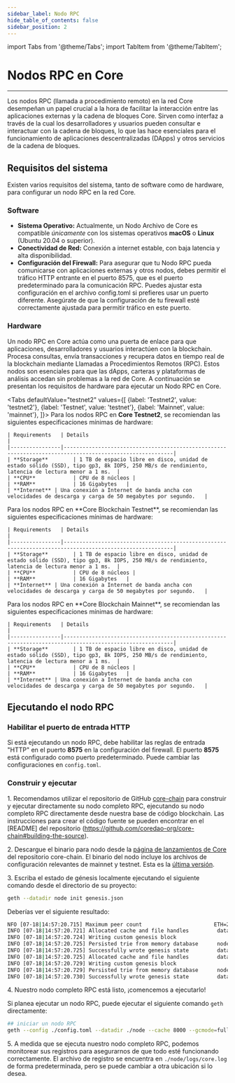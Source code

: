 ```yaml
---
sidebar_label: Nodo RPC
hide_table_of_contents: false
sidebar_position: 2
---
```


import Tabs from '@theme/Tabs';
import TabItem from '@theme/TabItem';

# Nodos RPC en Core

---

Los nodos RPC (llamada a procedimiento remoto) en la red Core desempeñan un papel crucial a la hora de facilitar la interacción entre las aplicaciones externas y la cadena de bloques Core. Sirven como interfaz a través de la cual los desarrolladores y usuarios pueden consultar e interactuar con la cadena de bloques, lo que las hace esenciales para el funcionamiento de aplicaciones descentralizadas (DApps) y otros servicios de la cadena de bloques.

## Requisitos del sistema

Existen varios requisitos del sistema, tanto de software como de hardware, para configurar un nodo RPC en la red Core.

### Software

- **Sistema Operativo:** Actualmente, un Nodo Archivo de Core es compatible _únicamente_ con los sistemas operativos **macOS** o **Linux** (Ubuntu 20.04 o superior).
- **Conectividad de Red:** Conexión a internet estable, con baja latencia y alta disponibilidad.
- **Configuración del Firewall:** Para asegurar que tu Nodo RPC pueda comunicarse con aplicaciones externas y otros nodos, debes permitir el tráfico HTTP entrante en el puerto 8575, que es el puerto predeterminado para la comunicación RPC. Puedes ajustar esta configuración en el archivo config.toml si prefieres usar un puerto diferente. Asegúrate de que la configuración de tu firewall esté correctamente ajustada para permitir tráfico en este puerto.

### Hardware

Un nodo RPC en Core actúa como una puerta de enlace para que aplicaciones, desarrolladores y usuarios interactúen con la blockchain. Procesa consultas, envía transacciones y recupera datos en tiempo real de la blockchain mediante Llamadas a Procedimientos Remotos (RPC). Estos nodos son esenciales para que las dApps, carteras y plataformas de análisis accedan sin problemas a la red de Core. A continuación se presentan los requisitos de hardware para ejecutar un Nodo RPC en Core.

<Tabs
defaultValue="testnet2"
values={[
{label: 'Testnet2', value: 'testnet2'},
{label: 'Testnet', value: 'testnet'},
{label: 'Mainnet', value: 'mainnet'},
]}> <TabItem value="testnet2">
Para los nodos RPC en **Core Testnet2**, se recomiendan las siguientes especificaciones mínimas de hardware:

```
| Requirements   | Details                                                                                                 |  
|----------------|---------------------------------------------------------------------------------------------------------|
| **Storage**        | 1 TB de espacio libre en disco, unidad de estado sólido (SSD), tipo gp3, 8k IOPS, 250 MB/s de rendimiento, latencia de lectura menor a 1 ms.  |
| **CPU**            | CPU de 8 núcleos |
| **RAM**            | 16 Gigabytes   |
| **Internet** | Una conexión a Internet de banda ancha con velocidades de descarga y carga de 50 megabytes por segundo.   |
```

  </TabItem>
  <TabItem value="testnet">
    Para los nodos RPC en **Core Blockchain Testnet**, se recomiendan las siguientes especificaciones mínimas de hardware:

```
| Requirements   | Details                                                                                                 |  
|----------------|---------------------------------------------------------------------------------------------------------|
| **Storage**        | 1 TB de espacio libre en disco, unidad de estado sólido (SSD), tipo gp3, 8k IOPS, 250 MB/s de rendimiento, latencia de lectura menor a 1 ms.  |
| **CPU**            | CPU de 8 núcleos |
| **RAM**            | 16 Gigabytes   |
| **Internet** | Una conexión a Internet de banda ancha con velocidades de descarga y carga de 50 megabytes por segundo.   |
```

  </TabItem>
  <TabItem value="mainnet">
    Para los nodos RPC en **Core Blockchain Mainnet**, se recomiendan las siguientes especificaciones mínimas de hardware:

```
| Requirements   | Details                                                                                                 |  
|----------------|---------------------------------------------------------------------------------------------------------|
| **Storage**        | 1 TB de espacio libre en disco, unidad de estado sólido (SSD), tipo gp3, 8k IOPS, 250 MB/s de rendimiento, latencia de lectura menor a 1 ms.  |
| **CPU**            | CPU de 8 núcleos |
| **RAM**            | 16 Gigabytes   |
| **Internet** | Una conexión a Internet de banda ancha con velocidades de descarga y carga de 50 megabytes por segundo.   |
```

  </TabItem>
</Tabs>

## Ejecutando el nodo RPC

### Habilitar el puerto de entrada HTTP

Si está ejecutando un nodo RPC, debe habilitar las reglas de entrada "HTTP" en el puerto **8575** en la configuración del firewall. El puerto **8575** está configurado como puerto predeterminado. Puede cambiar las configuraciones en `config.toml`.

### Construir y ejecutar

1\. Recomendamos utilizar el repositorio de GitHub [core-chain](https://github.com/coredao-org/core-chain) para construir y ejecutar directamente su nodo completo RPC, ejecutando su nodo completo RPC directamente desde nuestra base de código blockchain. Las instrucciones para crear el código fuente se pueden encontrar en el [README] del repositorio (https://github.com/coredao-org/core-chain#building-the-source).

2\. Descargue el binario para nodo desde la [página de lanzamientos de Core](https://github.com/coredao-org/core-chain/releases) del repositorio core-chain. El binario del nodo incluye los archivos de configuración relevantes de mainnet y testnet. Esta es la [última versión](https://github.com/coredao-org/core-chain/releases/latest).

3\. Escriba el estado de génesis localmente ejecutando el siguiente comando desde el directorio de su proyecto:

```bash
geth --datadir node init genesis.json
```

Deberías ver el siguiente resultado:

```bash
NFO [07-18|14:57:20.715] Maximum peer count                       ETH=25 LES=0 total=25
INFO [07-18|14:57:20.721] Allocated cache and file handles         database=/Users/jackcrypto/go/core-chain/node/geth/chaindata cache=16 handles=16
INFO [07-18|14:57:20.724] Writing custom genesis block 
INFO [07-18|14:57:20.725] Persisted trie from memory database      nodes=25 size=87.18kB time=226.129µs gcnodes=0 gcsize=0.00B gctime=0s livenodes=1 livesize=0.00B
INFO [07-18|14:57:20.725] Successfully wrote genesis state         database=chaindata                             hash=d90508…5c034a
INFO [07-18|14:57:20.725] Allocated cache and file handles         database=/Users/jackcrypto/go/core-chain/node/geth/lightchaindata cache=16 handles=16
INFO [07-18|14:57:20.729] Writing custom genesis block 
INFO [07-18|14:57:20.729] Persisted trie from memory database      nodes=25 size=87.18kB time=178.332µs gcnodes=0 gcsize=0.00B gctime=0s livenodes=1 livesize=0.00B
INFO [07-18|14:57:20.730] Successfully wrote genesis state         database=lightchaindata                             hash=d90508…5c034a
```

4\. Nuestro nodo completo RPC está listo, ¡comencemos a ejecutarlo!

Si planea ejecutar un nodo RPC, puede ejecutar el siguiente comando `geth` directamente:

```bash
## iniciar un nodo RPC
geth --config ./config.toml --datadir ./node --cache 8000 --gcmode=full --rpc.allow-unprotected-txs
```

5\. A medida que se ejecuta nuestro nodo completo RPC, podemos monitorear sus registros para asegurarnos de que todo esté funcionando correctamente. El archivo de registro se encuentra en `./node/logs/core.log` de forma predeterminada, pero se puede cambiar a otra ubicación si lo desea.
